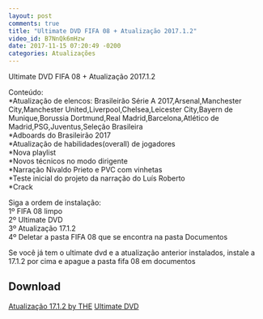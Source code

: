 ```yaml
---
layout: post
comments: true
title: "Ultimate DVD FIFA 08 + Atualização 2017.1.2"
video_id: B7NnQk6mHzw
date: 2017-11-15 07:20:49 -0200
categories: Atualizações
---
```


Ultimate DVD FIFA 08 + Atualização 2017.1.2

Conteúdo:  
\*Atualização de elencos: Brasileirão Série A 2017,Arsenal,Manchester City,Manchester United,Liverpool,Chelsea,Leicester City,Bayern de Munique,Borussia Dortmund,Real Madrid,Barcelona,Atlético de Madrid,PSG,Juventus,Seleção Brasileira  
\*Adboards do Brasileirão 2017  
\*Atualização de habilidades(overall) de jogadores  
\*Nova playlist  
\*Novos técnicos no modo dirigente  
\*Narração Nivaldo Prieto e PVC com vinhetas  
\*Teste inicial do projeto da narração do Luís Roberto  
\*Crack  

Siga a ordem de instalação:  
1º FIFA 08 limpo  
2º Ultimate DVD  
3º Atualização 17.1.2  
4º Deletar a pasta FIFA 08 que se encontra na pasta Documentos  

Se você já tem o ultimate dvd e a atualização anterior instalados, instale a 17.1.2 por cima e apague a pasta fifa 08 em documentos

<h2>Download</h2>
<div class="download">
  <a class="download-button" href="https://goo.gl/RkzHk6" data-filesize="514.3 MB">Atualização 17.1.2 by THE</a>
  <a class="download-button" href="https://goo.gl/WL9qPo" data-filesize="371.8 MB">Ultimate DVD</a>
</div>